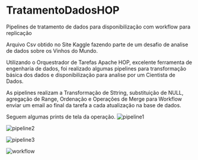 # TratamentoDadosHOP
Pipelines de tratamento de dados para disponibilização com workflow para replicação

Arquivo Csv obtido no Site Kaggle fazendo parte de um desafio de analise de dados sobre os Vinhos do Mundo.

Utilizando o Orquestrador de Tarefas Apache HOP, excelente ferramenta de engenharia de dados, foi realizado algumas pipelines para transformação básica dos dados e disponibilização para analise por um Cientista de Dados.

As pipelines realizam a Transformação de Sttring, substituição de NULL, agregação de Range, Ordenação e Operações de Merge para Workflow enviar um email ao final da tarefa a cada atualização na base de dados.

Seguem algumas prints de tela da operação.
![pipeline1](https://github.com/rutanioka/TratamentoDadosHOP/assets/87711124/3345eb9a-2b25-4cf5-8872-1258661761ea)

![pipeline2](https://github.com/rutanioka/TratamentoDadosHOP/assets/87711124/6c0d8ce9-00f2-45b9-87ab-bc4a021a33dc)

![pipeline3](https://github.com/rutanioka/TratamentoDadosHOP/assets/87711124/f8fb798f-a506-4b2f-99b5-def4b43620cc)

![workflow](https://github.com/rutanioka/TratamentoDadosHOP/assets/87711124/511500ae-6b3a-4ea9-8df6-d75df7c6bb8c)

